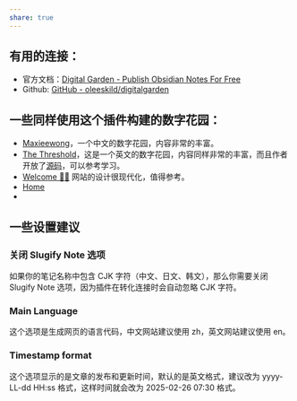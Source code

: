 ```yaml
---
share: true
---
```

## 有用的连接：

- 官方文档：[Digital Garden - Publish Obsidian Notes For Free](https://dg-docs.ole.dev/)
- Github: [GitHub - oleeskild/digitalgarden](https://github.com/oleeskild/digitalgarden)


## 一些同样使用这个插件构建的数字花园：

- [Maxieewong](https://garden.maxieewong.com/)，一个中文的数字花园，内容非常的丰富。
- [The Threshold](https://hermitage.utsob.me/)，这是一个英文的数字花园，内容同样非常的丰富，而且作者开放了[源码](https://github.com/uroybd/topobon)，可以参考学习。
- [Welcome 👋🏾](https://notebook.ddeepak95.com/) 网站的设计很现代化，值得参考。
- [Home](https://www.paologabriel.com/)
- 
## 一些设置建议

### 关闭 Slugify Note 选项

如果你的笔记名称中包含 CJK 字符（中文、日文、韩文），那么你需要关闭 Slugify Note 选项，因为插件在转化连接时会自动忽略 CJK 字符。

### Main Language 

这个选项是生成网页的语言代码，中文网站建议使用 zh，英文网站建议使用 en。

### Timestamp format

这个选项显示的是文章的发布和更新时间，默认的是英文格式，建议改为 yyyy-LL-dd HH:ss 格式，这样时间就会改为 2025-02-26 07:30 格式。

